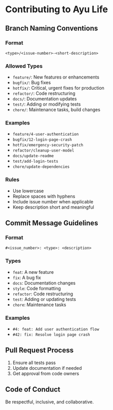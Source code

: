# Contributing to Ayu Life

## Branch Naming Conventions

### Format
`<type>/<issue-number>-<short-description>`

### Allowed Types
- `feature/`: New features or enhancements
- `bugfix/`: Bug fixes
- `hotfix/`: Critical, urgent fixes for production
- `refactor/`: Code restructuring
- `docs/`: Documentation updates
- `test/`: Adding or modifying tests
- `chore/`: Maintenance tasks, build changes

### Examples
- `feature/4-user-authentication`
- `bugfix/12-login-page-crash`
- `hotfix/emergency-security-patch`
- `refactor/cleanup-user-model`
- `docs/update-readme`
- `test/add-login-tests`
- `chore/update-dependencies`

### Rules
- Use lowercase
- Replace spaces with hyphens
- Include issue number when applicable
- Keep description short and meaningful

## Commit Message Guidelines

### Format
`#<issue_number>: <type>: <description>`

### Types
- `feat`: A new feature
- `fix`: A bug fix
- `docs`: Documentation changes
- `style`: Code formatting
- `refactor`: Code restructuring
- `test`: Adding or updating tests
- `chore`: Maintenance tasks

### Examples
- `#4: feat: Add user authentication flow`
- `#42: fix: Resolve login page crash`

## Pull Request Process
1. Ensure all tests pass
2. Update documentation if needed
3. Get approval from code owners

## Code of Conduct
Be respectful, inclusive, and collaborative.